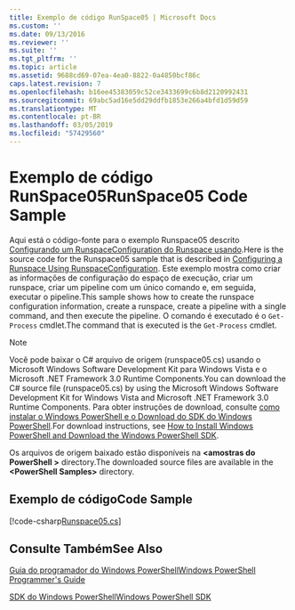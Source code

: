 ```yaml
---
title: Exemplo de código RunSpace05 | Microsoft Docs
ms.custom: ''
ms.date: 09/13/2016
ms.reviewer: ''
ms.suite: ''
ms.tgt_pltfrm: ''
ms.topic: article
ms.assetid: 9688cd69-07ea-4ea0-8822-0a4850bcf86c
caps.latest.revision: 7
ms.openlocfilehash: b16ee45383059c52ce3433699c6b8d2120992431
ms.sourcegitcommit: 69abc5ad16e5dd29ddfb1853e266a4bfd1d59d59
ms.translationtype: MT
ms.contentlocale: pt-BR
ms.lasthandoff: 03/05/2019
ms.locfileid: "57429560"
---
```

# <a name="runspace05-code-sample"></a><span data-ttu-id="19ce5-102">Exemplo de código RunSpace05</span><span class="sxs-lookup"><span data-stu-id="19ce5-102">RunSpace05 Code Sample</span></span>

<span data-ttu-id="19ce5-103">Aqui está o código-fonte para o exemplo Runspace05 descrito [Configurando um RunspaceConfiguration do Runspace usando](http://msdn.microsoft.com/en-us/42681d19-2d05-4975-befd-afb1990e79b2).</span><span class="sxs-lookup"><span data-stu-id="19ce5-103">Here is the source code for the Runspace05 sample that is described in [Configuring a Runspace Using RunspaceConfiguration](http://msdn.microsoft.com/en-us/42681d19-2d05-4975-befd-afb1990e79b2).</span></span> <span data-ttu-id="19ce5-104">Este exemplo mostra como criar as informações de configuração do espaço de execução, criar um runspace, criar um pipeline com um único comando e, em seguida, executar o pipeline.</span><span class="sxs-lookup"><span data-stu-id="19ce5-104">This sample shows how to create the runspace configuration information, create a runspace, create a pipeline with a single command, and then execute the pipeline.</span></span> <span data-ttu-id="19ce5-105">O comando é executado é o `Get-Process` cmdlet.</span><span class="sxs-lookup"><span data-stu-id="19ce5-105">The command that is executed is the `Get-Process` cmdlet.</span></span>

> [!NOTE]
> <span data-ttu-id="19ce5-106">Você pode baixar o C# arquivo de origem (runspace05.cs) usando o Microsoft Windows Software Development Kit para Windows Vista e o Microsoft .NET Framework 3.0 Runtime Components.</span><span class="sxs-lookup"><span data-stu-id="19ce5-106">You can download the C# source file (runspace05.cs) by using the Microsoft Windows Software Development Kit for Windows Vista and Microsoft .NET Framework 3.0 Runtime Components.</span></span> <span data-ttu-id="19ce5-107">Para obter instruções de download, consulte [como instalar o Windows PowerShell e o Download do SDK do Windows PowerShell](/powershell/developer/installing-the-windows-powershell-sdk).</span><span class="sxs-lookup"><span data-stu-id="19ce5-107">For download instructions, see [How to Install Windows PowerShell and Download the Windows PowerShell SDK](/powershell/developer/installing-the-windows-powershell-sdk).</span></span>
>
> <span data-ttu-id="19ce5-108">Os arquivos de origem baixado estão disponíveis na  **\<amostras do PowerShell >** directory.</span><span class="sxs-lookup"><span data-stu-id="19ce5-108">The downloaded source files are available in the **\<PowerShell Samples>** directory.</span></span>

## <a name="code-sample"></a><span data-ttu-id="19ce5-109">Exemplo de código</span><span class="sxs-lookup"><span data-stu-id="19ce5-109">Code Sample</span></span>

[!code-csharp[Runspace05.cs](../../powershell-sdk-samples/SDK-2.0/csharp/Runspace05/Runspace05.cs#L11-L86 "Runspace05.cs")]

## <a name="see-also"></a><span data-ttu-id="19ce5-110">Consulte Também</span><span class="sxs-lookup"><span data-stu-id="19ce5-110">See Also</span></span>

[<span data-ttu-id="19ce5-111">Guia do programador do Windows PowerShell</span><span class="sxs-lookup"><span data-stu-id="19ce5-111">Windows PowerShell Programmer's Guide</span></span>](./windows-powershell-programmer-s-guide.md)

[<span data-ttu-id="19ce5-112">SDK do Windows PowerShell</span><span class="sxs-lookup"><span data-stu-id="19ce5-112">Windows PowerShell SDK</span></span>](../windows-powershell-reference.md)